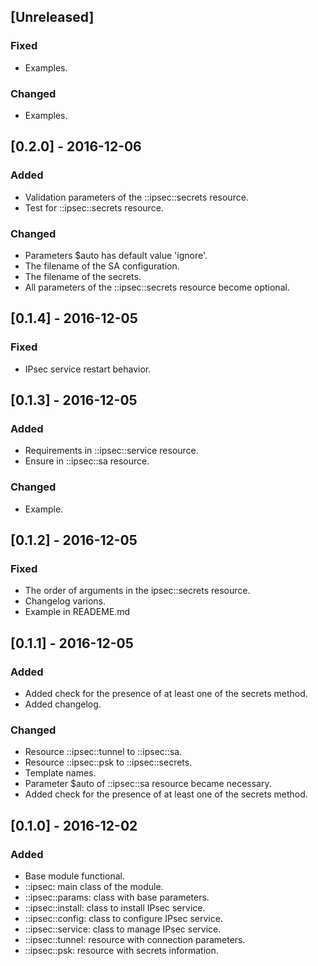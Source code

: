 ## [Unreleased]
### Fixed
- Examples.

### Changed
- Examples.

## [0.2.0] - 2016-12-06
### Added
- Validation parameters of the ::ipsec::secrets resource.
- Test for ::ipsec::secrets resource.

### Changed
- Parameters $auto has default value 'ignore'.
- The filename of the SA configuration.
- The filename of the secrets.
- All parameters of the ::ipsec::secrets resource become optional.

## [0.1.4] - 2016-12-05
### Fixed
- IPsec service restart behavior.

## [0.1.3] - 2016-12-05
### Added
- Requirements in ::ipsec::service resource.
- Ensure in ::ipsec::sa resource.

### Changed
- Example.

## [0.1.2] - 2016-12-05
### Fixed
- The order of arguments in the ipsec::secrets resource.
- Changelog varions.
- Example in READEME.md

## [0.1.1] - 2016-12-05
### Added
- Added check for the presence of at least one of the secrets method.
- Added changelog.

### Changed
- Resource ::ipsec::tunnel to ::ipsec::sa.
- Resource ::ipsec::psk to ::ipsec::secrets.
- Template names.
- Parameter $auto of ::ipsec::sa resource became necessary.
- Added check for the presence of at least one of the secrets method.

## [0.1.0] - 2016-12-02
### Added
- Base module functional.
- ::ipsec: main class of the module.
- ::ipsec::params: class with base parameters.
- ::ipsec::install: class to install IPsec service.
- ::ipsec::config: class to configure IPsec service.
- ::ipsec::service: class to manage IPsec service.
- ::ipsec::tunnel: resource with connection parameters.
- ::ipsec::psk: resource with secrets information.
